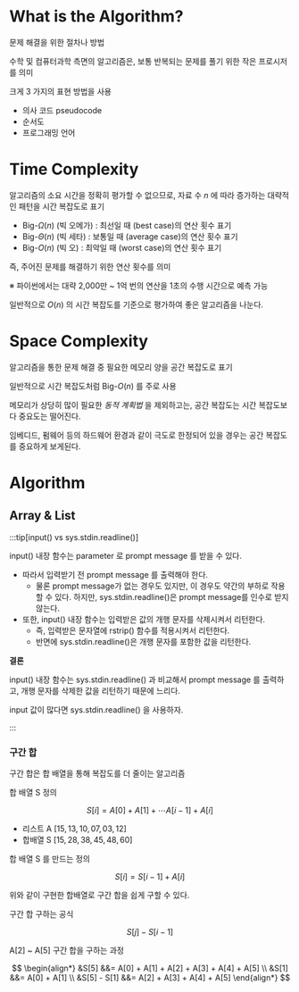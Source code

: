 # What is the Algorithm?

문제 해결을 위한 절차나 방법

수학 및 컴퓨터과학 측면의 알고리즘은, 보통 반복되는 문제를 풀기 위한 작은 프로시저를 의미

크게 3 가지의 표현 방법을 사용

- 의사 코드 pseudocode
- 순서도
- 프로그래밍 언어

# Time Complexity

알고리즘의 소요 시간을 정확히 평가할 수 없으므로, 자료 수 $n$ 에 따라 증가하는 대략적인 패턴을 시간 복잡도로 표기

- Big-$\Omega(n)$ (빅 오메가) : 최선일 때 (best case)의 연산 횟수 표기
- Big-$\Theta(n)$ (빅 세타)   : 보통일 때 (average case)의 연산 횟수 표기
- Big-$O(n)$ (빅 오)          : 최악일 때 (worst case)의 연산 횟수 표기

즉, 주어진 문제를 해결하기 위한 연산 횟수를 의미

※ 파이썬에서는 대략 2,000만 ~ 1억 번의 연산을 1초의 수행 시간으로 예측 가능

일반적으로 $O(n)$ 의 시간 복잡도를 기준으로 평가하여 좋은 알고리즘을 나눈다.

# Space Complexity

알고리즘을 통한 문제 해결 중 필요한 메모리 양을 공간 복잡도로 표기

일반적으로 시간 복잡도처럼 Big-$O(n)$ 를 주로 사용

메모리가 상당히 많이 필요한 _동적 계획법_ 을 제외하고는, 공간 복잡도는 시간 복잡도보다 중요도는 떨어진다.

임베디드, 펌웨어 등의 하드웨어 환경과 같이 극도로 한정되어 있을 경우는 공간 복잡도를 중요하게 보게된다.

# Algorithm

## Array & List

:::tip[input() vs sys.stdin.readline()]

input() 내장 함수는 parameter 로 prompt message 를 받을 수 있다. 

- 따라서 입력받기 전 prompt message 를 출력해야 한다. 
  - 물론 prompt message가 없는 경우도 있지만, 이 경우도 약간의 부하로 작용할 수 있다. 하지만, sys.stdin.readline()은 prompt message를 인수로 받지 않는다.
- 또한, input() 내장 함수는 입력받은 값의 개행 문자를 삭제시켜서 리턴한다. 
  - 즉, 입력받은 문자열에 rstrip() 함수를 적용시켜서 리턴한다. 
  - 반면에 sys.stdin.readline()은 개행 문자를 포함한 값을 리턴한다.

**결론**

input() 내장 함수는 sys.stdin.readline() 과 비교해서 prompt message 를 출력하고, 개행 문자를 삭제한 값을 리턴하기 때문에 느리다.

input 값이 많다면 sys.stdin.readline() 을 사용하자.

:::

### 구간 합

구간 합은 합 배열을 통해 복잡도를 더 줄이는 알고리즘

합 배열 S 정의

$$
S[i] = A[0] + A[1] + \cdots A[i - 1] + A[i]
$$

- 리스트 A $[15, 13, 10, 07, 03, 12]$
- 합배열 S $[15, 28, 38, 45, 48, 60]$

합 배열 S 를 만드는 정의

$$
S[i] = S[i - 1] + A[i]
$$

위와 같이 구현한 합배열로 구간 합을 쉽게 구할 수 있다.

구간 합 구하는 공식

$$
S[j] - S[i - 1]
$$

A[2] ~ A[5] 구간 합을 구하는 과정

$$
\begin{align*}
    &S[5] &&= A[0] + A[1] + A[2] + A[3] + A[4] + A[5] \\
    &S[1] &&= A[0] + A[1] \\
    &S[5] - S[1] &&=  A[2] + A[3] + A[4] + A[5]
\end{align*}
$$